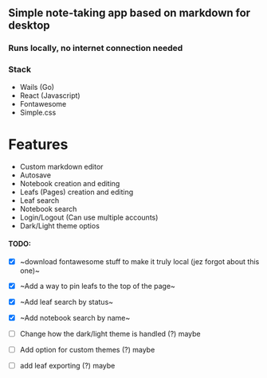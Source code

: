 ## Simple note-taking app based on markdown for desktop
### Runs locally, no internet connection needed

### Stack
 - Wails (Go)
 - React (Javascript)
 - Fontawesome
 - Simple.css

# Features
 - Custom markdown editor
 - Autosave
 - Notebook creation and editing
 - Leafs (Pages) creation and editing
 - Leaf search
 - Notebook search
 - Login/Logout (Can use multiple accounts)
 - Dark/Light theme optios


#### TODO:
 - [x] ~download fontawesome stuff to make it truly local (jez forgot about this one)~
 - [x] ~Add a way to pin leafs to the top of the page~
 - [x] ~Add leaf search by status~
 - [x] ~Add notebook search by name~
 - [ ] Change how the dark/light theme is handled (?) maybe
 - [ ] Add option for custom themes (?) maybe
 - [ ] add leaf exporting (?) maybe


